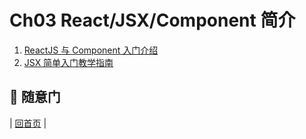 # Ch03 React/JSX/Component 简介

1. [ReactJS 与 Component 入门介绍](https://github.com/blueflylin/reactjs101/blob/master/Ch03/reactjs-introduction.md)
2. [JSX 简单入门教学指南](https://github.com/blueflylin/reactjs101/blob/master/Ch03/react-jsx-introduction.md)

## :door: 随意门
| [回首页](https://github.com/blueflylin/reactjs101) |
